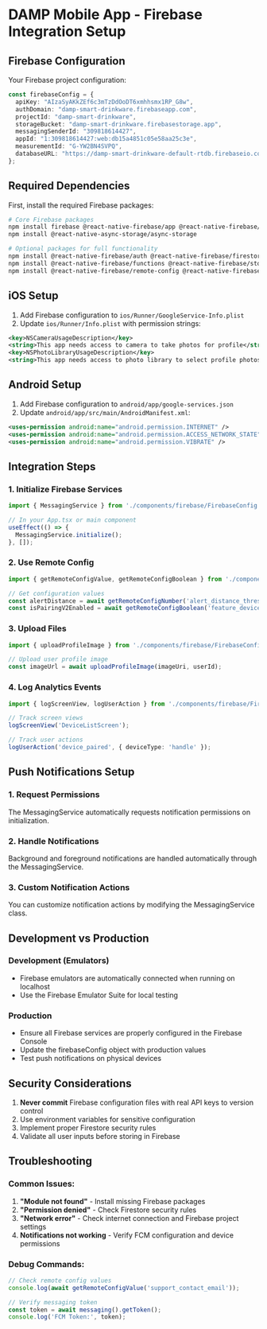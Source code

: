 # DAMP Mobile App - Firebase Integration Setup

## Firebase Configuration

Your Firebase project configuration:
```typescript
const firebaseConfig = {
  apiKey: "AIzaSyAKkZEf6c3mTzDdOoDT6xmhhsmx1RP_G8w",
  authDomain: "damp-smart-drinkware.firebaseapp.com",
  projectId: "damp-smart-drinkware", 
  storageBucket: "damp-smart-drinkware.firebasestorage.app",
  messagingSenderId: "309818614427",
  appId: "1:309818614427:web:db15a4851c05e58aa25c3e",
  measurementId: "G-YW2BN4SVPQ",
  databaseURL: "https://damp-smart-drinkware-default-rtdb.firebaseio.com"
};
```

## Required Dependencies

First, install the required Firebase packages:

```bash
# Core Firebase packages
npm install firebase @react-native-firebase/app @react-native-firebase/messaging
npm install @react-native-async-storage/async-storage

# Optional packages for full functionality
npm install @react-native-firebase/auth @react-native-firebase/firestore
npm install @react-native-firebase/functions @react-native-firebase/storage
npm install @react-native-firebase/remote-config @react-native-firebase/analytics
```

## iOS Setup

1. Add Firebase configuration to `ios/Runner/GoogleService-Info.plist`
2. Update `ios/Runner/Info.plist` with permission strings:

```xml
<key>NSCameraUsageDescription</key>
<string>This app needs access to camera to take photos for profile</string>
<key>NSPhotoLibraryUsageDescription</key>
<string>This app needs access to photo library to select profile photos</string>
```

## Android Setup

1. Add Firebase configuration to `android/app/google-services.json`
2. Update `android/app/src/main/AndroidManifest.xml`:

```xml
<uses-permission android:name="android.permission.INTERNET" />
<uses-permission android:name="android.permission.ACCESS_NETWORK_STATE" />
<uses-permission android:name="android.permission.VIBRATE" />
```

## Integration Steps

### 1. Initialize Firebase Services

```typescript
import { MessagingService } from './components/firebase/FirebaseConfig';

// In your App.tsx or main component
useEffect(() => {
  MessagingService.initialize();
}, []);
```

### 2. Use Remote Config

```typescript
import { getRemoteConfigValue, getRemoteConfigBoolean } from './components/firebase/FirebaseConfig';

// Get configuration values
const alertDistance = await getRemoteConfigNumber('alert_distance_threshold');
const isPairingV2Enabled = await getRemoteConfigBoolean('feature_device_pairing_v2');
```

### 3. Upload Files

```typescript
import { uploadProfileImage } from './components/firebase/FirebaseConfig';

// Upload user profile image
const imageUrl = await uploadProfileImage(imageUri, userId);
```

### 4. Log Analytics Events

```typescript
import { logScreenView, logUserAction } from './components/firebase/FirebaseConfig';

// Track screen views
logScreenView('DeviceListScreen');

// Track user actions
logUserAction('device_paired', { deviceType: 'handle' });
```

## Push Notifications Setup

### 1. Request Permissions
The MessagingService automatically requests notification permissions on initialization.

### 2. Handle Notifications
Background and foreground notifications are handled automatically through the MessagingService.

### 3. Custom Notification Actions
You can customize notification actions by modifying the MessagingService class.

## Development vs Production

### Development (Emulators)
- Firebase emulators are automatically connected when running on localhost
- Use the Firebase Emulator Suite for local testing

### Production
- Ensure all Firebase services are properly configured in the Firebase Console
- Update the firebaseConfig object with production values
- Test push notifications on physical devices

## Security Considerations

1. **Never commit** Firebase configuration files with real API keys to version control
2. Use environment variables for sensitive configuration
3. Implement proper Firestore security rules
4. Validate all user inputs before storing in Firebase

## Troubleshooting

### Common Issues:
1. **"Module not found"** - Install missing Firebase packages
2. **"Permission denied"** - Check Firestore security rules
3. **"Network error"** - Check internet connection and Firebase project settings
4. **Notifications not working** - Verify FCM configuration and device permissions

### Debug Commands:
```typescript
// Check remote config values
console.log(await getRemoteConfigValue('support_contact_email'));

// Verify messaging token
const token = await messaging().getToken();
console.log('FCM Token:', token);
``` 
